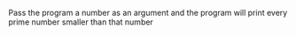 Pass the program a number as an argument and the program will print every prime number
smaller than that number
